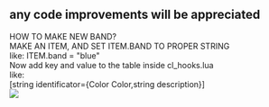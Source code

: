 ## any code improvements will be appreciated <br>
HOW TO MAKE NEW BAND?<br>
MAKE AN ITEM, AND SET ITEM.BAND TO PROPER STRING<br>
like: ITEM.band = "blue"<br>
Now add key and value to the table inside cl_hooks.lua<br>
like:<br>
[string identificator={Color Color,string description}]<br>
<img src="https://media.discordapp.net/attachments/641212600306368513/647145305787203607/opaski.png">

